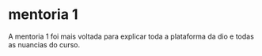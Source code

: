 # mentoria 1

A mentoria 1 foi mais voltada para explicar toda a plataforma da dio e todas as nuancias do curso.
